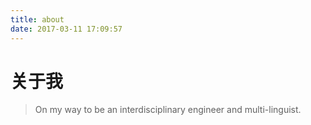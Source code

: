 ```yaml
---
title: about
date: 2017-03-11 17:09:57
---
```

# 关于我

>On my way to be an interdisciplinary engineer and multi-linguist.